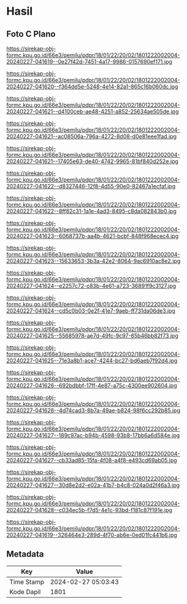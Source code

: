 # Hasil

## Foto C Plano

https://sirekap-obj-formc.kpu.go.id/66e3/pemilu/pdpr/18/01/22/20/02/1801222002004-20240227-041619--0e27f42d-7451-4a17-9986-0157690ef171.jpg

https://sirekap-obj-formc.kpu.go.id/66e3/pemilu/pdpr/18/01/22/20/02/1801222002004-20240227-041620--f364dd5e-5248-4e14-82a1-865c16b060dc.jpg

https://sirekap-obj-formc.kpu.go.id/66e3/pemilu/pdpr/18/01/22/20/02/1801222002004-20240227-041621--d4100ceb-ae48-4251-a852-25634ae505de.jpg

https://sirekap-obj-formc.kpu.go.id/66e3/pemilu/pdpr/18/01/22/20/02/1801222002004-20240227-041621--ac08506a-796a-4272-8d08-d0e81eee1fad.jpg

https://sirekap-obj-formc.kpu.go.id/66e3/pemilu/pdpr/18/01/22/20/02/1801222002004-20240227-041621--17405e63-de40-4742-9965-81bf840d252e.jpg

https://sirekap-obj-formc.kpu.go.id/66e3/pemilu/pdpr/18/01/22/20/02/1801222002004-20240227-041622--d8327446-12f8-4d55-90e0-82467a1ecfaf.jpg

https://sirekap-obj-formc.kpu.go.id/66e3/pemilu/pdpr/18/01/22/20/02/1801222002004-20240227-041622--8ff82c31-1a1e-4ad3-8495-c8da082843b0.jpg

https://sirekap-obj-formc.kpu.go.id/66e3/pemilu/pdpr/18/01/22/20/02/1801222002004-20240227-041623--6068737b-aa4b-4621-bcbf-848f968ecec4.jpg

https://sirekap-obj-formc.kpu.go.id/66e3/pemilu/pdpr/18/01/22/20/02/1801222002004-20240227-041623--15633653-3b3a-42e2-8064-9ac6910ac8e2.jpg

https://sirekap-obj-formc.kpu.go.id/66e3/pemilu/pdpr/18/01/22/20/02/1801222002004-20240227-041624--e2257c72-c83b-4e61-a723-36891f9c3127.jpg

https://sirekap-obj-formc.kpu.go.id/66e3/pemilu/pdpr/18/01/22/20/02/1801222002004-20240227-041624--cd5c0b03-0e2f-41e7-9aeb-ff731da06de3.jpg

https://sirekap-obj-formc.kpu.go.id/66e3/pemilu/pdpr/18/01/22/20/02/1801222002004-20240227-041625--55685978-ae7d-49fc-9c97-65b46bb82f73.jpg

https://sirekap-obj-formc.kpu.go.id/66e3/pemilu/pdpr/18/01/22/20/02/1801222002004-20240227-041625--71e3a8b1-ace7-4244-bc27-bd6aeb7f92d4.jpg

https://sirekap-obj-formc.kpu.go.id/66e3/pemilu/pdpr/18/01/22/20/02/1801222002004-20240227-041626--692bdbbf-17ff-4e87-a75c-4300ee902604.jpg

https://sirekap-obj-formc.kpu.go.id/66e3/pemilu/pdpr/18/01/22/20/02/1801222002004-20240227-041626--4d74cad3-8b7a-49ae-b824-98f6cc292b85.jpg

https://sirekap-obj-formc.kpu.go.id/66e3/pemilu/pdpr/18/01/22/20/02/1801222002004-20240227-041627--189c97ac-b94b-4598-93b8-17bb6a6d584e.jpg

https://sirekap-obj-formc.kpu.go.id/66e3/pemilu/pdpr/18/01/22/20/02/1801222002004-20240227-041627--cb33ad85-15fa-4f08-a4f8-e493cd69ab05.jpg

https://sirekap-obj-formc.kpu.go.id/66e3/pemilu/pdpr/18/01/22/20/02/1801222002004-20240227-041627--30d8e2d2-e02a-41b7-b4c8-024a0d2f46a3.jpg

https://sirekap-obj-formc.kpu.go.id/66e3/pemilu/pdpr/18/01/22/20/02/1801222002004-20240227-041628--c034ec5b-f7d5-4e1c-93bd-f181c87f191e.jpg

https://sirekap-obj-formc.kpu.go.id/66e3/pemilu/pdpr/18/01/22/20/02/1801222002004-20240227-041619--326464e3-289d-4f70-ab6e-0ed01fc441b6.jpg


## Metadata

| Key        | Value               |
| ---------- | ------------------- |
| Time Stamp | 2024-02-27 05:03:43 |
| Kode Dapil | 1801                |



